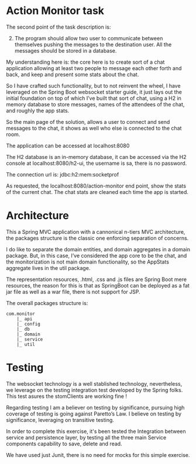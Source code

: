 # Action Monitor task

The second point of the task description is:

2. The program should allow two user to communicate between themselves pushing the messages to the destination user. All the messages should be stored in a database.

My understanding here is:   the core here is to create sort of a chat application allowing at least two people to message each other forth and back, and keep and present some stats about the chat.

So I have crafted such functionality, but to not reinvent the wheel, I have leveraged on the Spring Boot websocket starter guide, it just lays out the initial foundation on top of which I’ve built that sort of chat, using a H2 in memory database to store messages, names of the attendees of the chat, and roughly the app stats.  

So the main page of the solution, allows a user to connect and send messages to the chat, it shows as well who else is connected to the chat room.

The application can be accessed at localhost:8080

The H2 database is an in-memory database, it can be accessed via the H2 console at localhost:8080/h2-ui, the username is sa, there is no password.

The connection url is: jdbc:h2:mem:socketprof

As requested, the localhost:8080/action-monitor end point, show the stats of the current chat. The chat stats are cleaned each time the app is started.


# Architecture

This a Spring MVC application with a cannonical n-tiers MVC architecture, the packages structure is the  classic one enforcing separation of concerns.

I do like to separate the domain entities, and domain aggregates in a domain package. But, in this case, I’ve considered the app core to be the chat, and the monitorization is not main domain functionality, so the AppStats aggregate lives in the util package.

The representation resources, .html, .css and  .js files are Spring Boot mere resources, the reason for this is that as SpringBoot can be deployed as a fat jar file as well as a war file, there is not support for JSP.

The overall packages structure is: 

	com.monitor
		|_ api
		|_ config
		|_ db
		|_ domain
		|_ service
		|_ util



# Testing 

The websocket technology is a well stablished technology, nevertheless,  we leverage on the testing integration test developed by the Spring folks. This test asures the stomClients are working fine !

Regarding testing I am a believer on testing by significance, pursuing high coverage of testing is going against Paretto’s Law.  I believe on testing by significance, leveraging on transitive testing.

In order to complete this exercise, it's been tested the Integration between service and persistence layer, by testing all the three main Service components capability to save, delete and read.

We have used just Junit, there is no need for mocks for this simple exercise.



